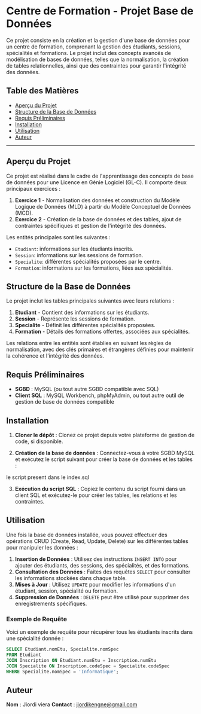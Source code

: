 # Centre de Formation - Projet Base de Données

Ce projet consiste en la création et la gestion d'une base de données pour un centre de formation, comprenant la gestion des étudiants, sessions, spécialités et formations. Le projet inclut des concepts avancés de modélisation de bases de données, telles que la normalisation, la création de tables relationnelles, ainsi que des contraintes pour garantir l'intégrité des données.

## Table des Matières

- [Aperçu du Projet](#aperçu-du-projet)
- [Structure de la Base de Données](#structure-de-la-base-de-données)
- [Requis Préliminaires](#requis-préliminaires)
- [Installation](#installation)
- [Utilisation](#utilisation)
- [Auteur](#auteur)

---

## Aperçu du Projet

Ce projet est réalisé dans le cadre de l'apprentissage des concepts de base de données pour une Licence en Génie Logiciel (GL-C). Il comporte deux principaux exercices :
1. **Exercice 1** - Normalisation des données et construction du Modèle Logique de Données (MLD) à partir du Modèle Conceptuel de Données (MCD).
2. **Exercice 2** - Création de la base de données et des tables, ajout de contraintes spécifiques et gestion de l'intégrité des données.

Les entités principales sont les suivantes :
- `Etudiant`: informations sur les étudiants inscrits.
- `Session`: informations sur les sessions de formation.
- `Specialite`: différentes spécialités proposées par le centre.
- `Formation`: informations sur les formations, liées aux spécialités.

## Structure de la Base de Données

Le projet inclut les tables principales suivantes avec leurs relations :

1. **Etudiant** - Contient des informations sur les étudiants.
2. **Session** - Représente les sessions de formation.
3. **Specialite** - Définit les différentes spécialités proposées.
4. **Formation** - Détails des formations offertes, associées aux spécialités.

Les relations entre les entités sont établies en suivant les règles de normalisation, avec des clés primaires et étrangères définies pour maintenir la cohérence et l'intégrité des données.

## Requis Préliminaires

- **SGBD** : MySQL (ou tout autre SGBD compatible avec SQL)
- **Client SQL** : MySQL Workbench, phpMyAdmin, ou tout autre outil de gestion de base de données compatible

## Installation

1. **Cloner le dépôt** : Clonez ce projet depuis votre plateforme de gestion de code, si disponible.

2. **Création de la base de données** : Connectez-vous à votre SGBD MySQL et exécutez le script suivant pour créer la base de données et les tables :

 le script present dans le index.sql

3. **Exécution du script SQL** : Copiez le contenu du script fourni dans un client SQL et exécutez-le pour créer les tables, les relations et les contraintes.

## Utilisation

Une fois la base de données installée, vous pouvez effectuer des opérations CRUD (Create, Read, Update, Delete) sur les différentes tables pour manipuler les données :

1. **Insertion de Données** : Utilisez des instructions `INSERT INTO` pour ajouter des étudiants, des sessions, des spécialités, et des formations.
2. **Consultation des Données** : Faites des requêtes `SELECT` pour consulter les informations stockées dans chaque table.
3. **Mises à Jour** : Utilisez `UPDATE` pour modifier les informations d'un étudiant, session, spécialité ou formation.
4. **Suppression de Données** : `DELETE` peut être utilisé pour supprimer des enregistrements spécifiques.

### Exemple de Requête

Voici un exemple de requête pour récupérer tous les étudiants inscrits dans une spécialité donnée :

```sql
SELECT Etudiant.nomEtu, Specialite.nomSpec
FROM Etudiant
JOIN Inscription ON Etudiant.numEtu = Inscription.numEtu
JOIN Specialite ON Inscription.codeSpec = Specialite.codeSpec
WHERE Specialite.nomSpec = 'Informatique';
```

## Auteur

**Nom** : Jiordi viera
**Contact** : jiordikengne@gmail.com
